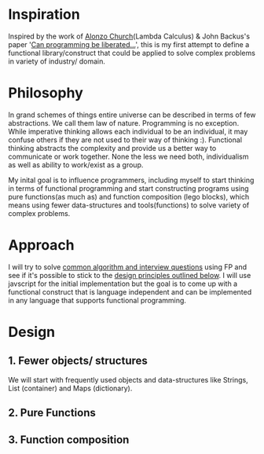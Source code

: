 # Inspiration
Inspired by the work of [Alonzo Church](https://en.wikipedia.org/wiki/Alonzo_Church)(Lambda Calculus) & John Backus's paper '[Can programming be liberated...](https://github.com/van001/lesscode/blob/master/can-programming-be-liberated.pdf)', this is my first attempt to define a functional library/construct that could be applied to solve complex problems in variety of industry/ domain. 

# Philosophy
In grand schemes of things entire universe can be described in terms of few abstractions. We call them law of nature. Programming is no exception. While imperative thinking allows each individual to be an individual, it may confuse others if they are not used to their way of thinking :). Functional thinking abstracts the complexity and provide us a better way to communicate or work together. None the less we need both, individualism as well as ability to work/exist as a group.

My inital goal is to influence programmers, including myself to start thinking in terms of functional programming and start constructing programs using pure functions(as much as) and function composition (lego blocks), which means using fewer data-structures and tools(functions) to solve variety of complex problems.

# Approach
I will try to solve [common algorithm and interview questions](https://github.com/van001/lesscode/tree/master/nodejs/excercise) using FP and see if it's possible to stick to the [design principles outlined below](https://github.com/van001/lesscode/blob/master/readme.md#Design). I will use javscript for the initial implementation but the goal is to come up with a functional construct that is language independent and can be implemented in any language that supports functional programming.

# Design
## 1. Fewer objects/ structures
We will start with frequently used objects and data-structures like Strings, List (container) and Maps (dictionary).

## 2. Pure Functions 

## 3. Function composition
